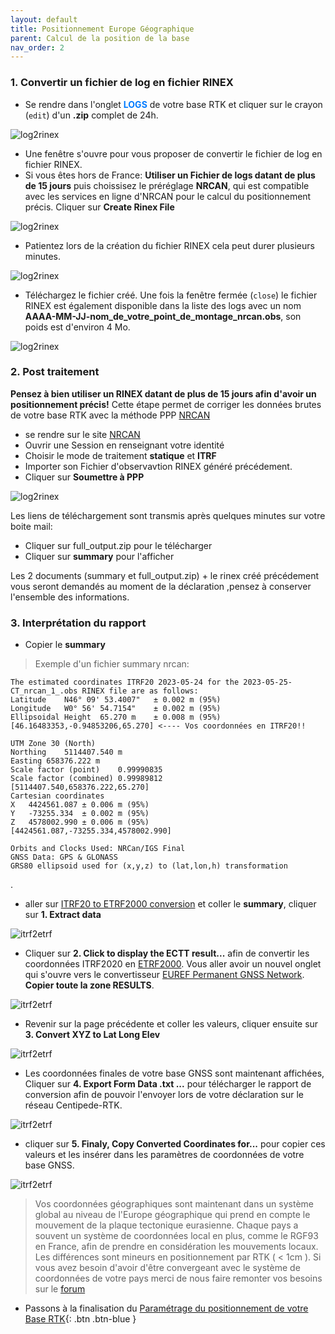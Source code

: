 ```yaml
---
layout: default
title: Positionnement Europe Géographique
parent: Calcul de la position de la base
nav_order: 2
---
```

### 1. Convertir un fichier de log en fichier RINEX

* Se rendre dans l'onglet <span style="color:#007BFF">**LOGS**</span> de votre base RTK et cliquer sur le crayon (```edit```) d'un **.zip** complet de 24h.

![log2rinex](/assets/images/positionnement/log2rinex1.png)

* Une fenêtre s'ouvre pour vous proposer de convertir le fichier de log en fichier RINEX.
* Si vous êtes hors de France: **Utiliser un Fichier de logs datant de plus de 15 jours** puis choissisez le préréglage **NRCAN**, qui est compatible avec les services en ligne d'NRCAN pour le calcul du positionnement précis. Cliquer sur **Create Rinex File**

![log2rinex](/assets/images/positionnement/log2rinex1_nrcan.png)

* Patientez lors de la création du fichier RINEX cela peut durer plusieurs minutes.

![log2rinex](/assets/images/positionnement/log2rinex3.gif)

* Téléchargez le fichier créé. Une fois la fenêtre fermée (```close```) le fichier RINEX est également disponible dans la liste des logs avec un nom **AAAA-MM-JJ-nom_de_votre_point_de_montage_nrcan.obs**, son poids est d'environ 4 Mo.

![log2rinex](/assets/images/positionnement/log2rinex4.png)


### 2. Post traitement

**Pensez à bien utiliser un RINEX datant de plus de 15 jours afin d'avoir un positionnement précis!**
Cette étape permet de corriger les données brutes de votre base RTK avec la méthode PPP [NRCAN](https://webapp.csrs-scrs.nrcan-rncan.gc.ca/geod/tools-outils/ppp.php)

* se rendre sur le site [NRCAN](https://webapp.csrs-scrs.nrcan-rncan.gc.ca/geod/tools-outils/ppp.php)
* Ouvrir une Session en renseignant votre identité
* Choisir le mode de traitement **statique** et **ITRF**
* Importer son Fichier d'observavtion RINEX généré précédement.
* Cliquer sur **Soumettre à PPP**

![log2rinex](/assets/images/positionnement/nrcan.png)

Les liens de téléchargement sont transmis après quelques minutes sur votre boite mail:


* Cliquer sur full_output.zip pour le télécharger
* Cliquer sur **summary** pour l'afficher

Les 2 documents (summary et full_output.zip) + le rinex créé précédement vous seront demandés au moment de la déclaration ,pensez à conserver l'ensemble des informations.

### 3. Interprétation du rapport

* Copier le **summary**

> Exemple d'un fichier summary nrcan:

```
The estimated coordinates ITRF20 2023-05-24 for the 2023-05-25-CT_nrcan_1_.obs RINEX file are as follows:
Latitude	N46° 09' 53.4007"	± 0.002 m (95%)
Longitude	W0° 56' 54.7154"	± 0.002 m (95%)
Ellipsoidal Height	65.270 m	± 0.008 m (95%)
[46.16483353,-0.94853206,65.270] <---- Vos coordonnées en ITRF20!!

UTM Zone 30 (North)
Northing	5114407.540 m
Easting	658376.222 m
Scale factor (point)	0.99990835
Scale factor (combined)	0.99989812
[5114407.540,658376.222,65.270]
Cartesian coordinates
X	4424561.087	± 0.006 m (95%)
Y	-73255.334	± 0.002 m (95%)
Z	4578002.990	± 0.006 m (95%)
[4424561.087,-73255.334,4578002.990]

Orbits and Clocks Used: NRCan/IGS Final
GNSS Data: GPS & GLONASS
GRS80 ellipsoid used for (x,y,z) to (lat,lon,h) transformation
```
.
* aller sur [ITRF20 to ETRF2000 conversion](https://nrcan2etrf.centipede.fr/nrcan_itrf-ectt_etrf-epsg_io.html) et coller le **summary**, cliquer sur **1. Extract data**

![itrf2etrf](/assets/images/positionnement/itrf2etrf_1.png)

* Cliquer sur **2. Click to display the ECTT result...** afin de convertir les coordonnées ITRF2020 en [ETRF2000](https://epsg.io/7931). Vous aller avoir un nouvel onglet qui s'ouvre vers le convertisseur [EUREF Permanent GNSS Network](https://www.epncb.oma.be/_productsservices/coord_trans/index.php). **Copier toute la zone RESULTS**.

![itrf2etrf](/assets/images/positionnement/itrf2etrf_2.png)

* Revenir sur la page précédente et coller les valeurs, cliquer ensuite sur  **3. Convert XYZ to Lat Long Elev**

![itrf2etrf](/assets/images/positionnement/itrf2etrf_3.png)

* Les coordonnées finales de votre base GNSS sont maintenant affichées, Cliquer sur **4. Export Form Data .txt ...** pour télécharger le rapport de conversion afin de pouvoir l'envoyer lors de votre déclaration sur le réseau Centipede-RTK.

![itrf2etrf](/assets/images/positionnement/itrf2etrf_4.png)

* cliquer sur **5. Finaly, Copy Converted Coordinates for...** pour copier ces valeurs et les insérer dans les paramètres de coordonnées de votre base GNSS.

![itrf2etrf](/assets/images/positionnement/itrf2etrf_5.png)

> Vos coordonnées géographiques sont maintenant dans un système global au niveau de l'Europe géographique qui prend en compte le mouvement de la plaque tectonique eurasienne.
Chaque pays a souvent un système de coordonnées local en plus, comme le RGF93 en France, afin de prendre en considération les mouvements locaux. Les différences sont mineurs en positionnement par RTK ( < 1cm ).
Si vous avez besoin d'avoir d'être convergeant avec le système de coordonnées de votre pays merci de nous faire remonter vos besoins sur le [forum](https://forum.geocommuns.fr/c/rtk-centipede/18)

* Passons à la finalisation du [Paramétrage du positionnement de votre Base RTK](param_positionnement){: .btn .btn-blue }
